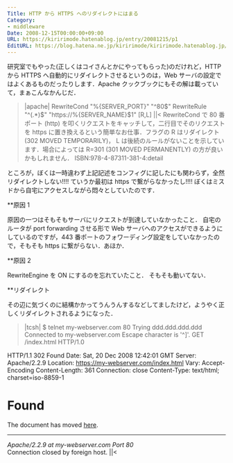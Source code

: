 ```yaml
---
Title: HTTP から HTTPS へのリダイレクトにはまる
Category:
- middleware
Date: 2008-12-15T00:00:00+09:00
URL: https://kiririmode.hatenablog.jp/entry/20081215/p1
EditURL: https://blog.hatena.ne.jp/kiririmode/kiririmode.hatenablog.jp/atom/entry/8454420450078213743
---
```


研究室でもやった(正しくはコイさんとかにやってもらった)のだけれど，HTTP から HTTPS へ自動的にリダイレクトさせるというのは，Web サーバの設定ではよくあるものだったりします．Apache クックブックにもその解は載っていて，まぁこんなかんじだ．
>|apache|
RewriteCond "%{SERVER_PORT}"    "^80$"
RewriteRule "^(.*)$"            "https://%{SERVER_NAME}$1" [R,L]
||<
RewriteCond で 80 番ポート (http) を叩くリクエストをキャッチして，二行目でそのリクエストを https に置き換えるという簡単なお仕事．フラグの R はリダイレクト (302 MOVED TEMPORARILY)， L は後続のルールがないことを示しています．場合によっては R=301 (301 MOVED PERMANENTLY) の方が良いかもしれません．
ISBN:978-4-87311-381-4:detail

ところが，ぼくは一時違わず上記記述をコンフィグに記したにも関わらず，全然リダイレクトしない!!!! ていうか最初は https で繋がらなかったし!!!!
ぼくはミスドから自宅にアクセスしながら悶々としていたのです．


**原因 1

原因の一つはそもそもサーバにリクエストが到達していなかったこと．
自宅のルータが port forwarding させる形で Web サーバへのアクセスができるようにしているのですが，443 番ポートのフォワーディング設定をしていなかったので，そもそも https に繋がらない．あほか．

**原因 2

RewriteEngine を ON にするのを忘れていたこと．
そもそも動いてない．

**リダイレクト

その辺に気づくのに結構かかってうんうんするなどしてましたけど，ようやく正しくリダイレクトされるようになった．
>|tcsh|
$ telnet my-webserver.com 80
Trying ddd.ddd.ddd.ddd
Connected to my-webserver.com
Escape character is '^]'.
GET /index.html HTTP/1.0

HTTP/1.1 302 Found
Date: Sat, 20 Dec 2008 12:42:01 GMT
Server: Apache/2.2.9
Location: https://my-webserver.com/index.html
Vary: Accept-Encoding
Content-Length: 361
Connection: close
Content-Type: text/html; charset=iso-8859-1

<!DOCTYPE HTML PUBLIC "-//IETF//DTD HTML 2.0//EN">
<html><head>
<title>302 Found</title>
</head><body>
<h1>Found</h1>
<p>The document has moved <a href="https://my-webserver.com/index.html">here</a>.</p>
<hr>
<address>Apache/2.2.9 at my-webserver.com Port 80</address>
</body></html>
Connection closed by foreign host.
||<
